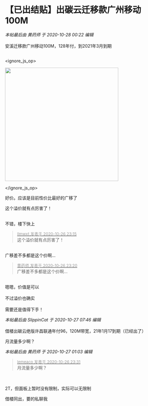 # 【已出结贴】出碳云迁移款广州移动100M


<i class="pstatus"> 本帖最后由 黄药师 于 2020-10-28 00:22 编辑 </i><br />
<br />
安溪迁移款广州移动100M，128年付，到2021年3月到期<br />
<br />

<ignore_js_op>

<img id="aimg_140767" aid="140767" src="static/image/common/none.gif" zoomfile="forum.php?mod=attachment&aid=MTQwNzY3fDM5YmY3ODE2fDE2MDk2MjIwNjl8NDczNDR8NzU4Nzgy&noupdate=yes&nothumb=yes" file="forum.php?mod=attachment&aid=MTQwNzY3fDM5YmY3ODE2fDE2MDk2MjIwNjl8NDczNDR8NzU4Nzgy&noupdate=yes" class="zoom" onclick="zoom(this, this.src, 0, 0, 0)" width="373" id="aimg_140767" inpost="1" onmouseover="showMenu({'ctrlid':this.id,'pos':'12'})" />

<div class="tip tip_4 aimg_tip" id="aimg_140767_menu" style="position: absolute; display: none" disautofocus="true">
<div class="xs0">
<p><strong>Screen Shot 2020-10-26 at 23.12.09.png</strong> <em class="xg1">(48.2 KB, 下载次数: 0)</em></p>
<p>
<a href="forum.php?mod=attachment&amp;aid=MTQwNzY3fDM5YmY3ODE2fDE2MDk2MjIwNjl8NDczNDR8NzU4Nzgy&amp;nothumb=yes" target="_blank">下载附件</a>

</p>

<p class="xg1 y">2020-10-26 23:12 上传</p>

</div>
<div class="tip_horn"></div>
</div>

</ignore_js_op>
<img id="aimg_L6DdC" onclick="zoom(this, this.src, 0, 0, 0)" class="zoom" src="https://cdn.jsdelivr.net/gh/hishis/forum-master/public/images/patch.gif" onmouseover="img_onmouseoverfunc(this)" onload="thumbImg(this)" border="0" alt="" />

好价。应该是目前性价比最好的广移了

这个溢价就有点厉害了！<br />
<br />
<img src="static/image/smiley/default/lol.gif" smilieid="12" border="0" alt="" /><img src="static/image/smiley/default/lol.gif" smilieid="12" border="0" alt="" /><img src="static/image/smiley/default/lol.gif" smilieid="12" border="0" alt="" />

不错，楼下快上

<div class="quote"><blockquote><font size="2"><a href="https://www.hostloc.com/forum.php?mod=redirect&amp;goto=findpost&amp;pid=9356707&amp;ptid=758782" target="_blank"><font color="#999999">llmwxt 发表于 2020-10-26 23:15</font></a></font><br />
这个溢价就有点厉害了！</blockquote></div><br />
广移差不多都是这个价啊...<img id="aimg_qm3IJ" onclick="zoom(this, this.src, 0, 0, 0)" class="zoom" src="https://cdn.jsdelivr.net/gh/hishis/forum-master/public/images/patch.gif" onmouseover="img_onmouseoverfunc(this)" onload="thumbImg(this)" border="0" alt="" />

<div class="quote"><blockquote><font size="2"><a href="https://www.hostloc.com/forum.php?mod=redirect&amp;goto=findpost&amp;pid=9356724&amp;ptid=758782" target="_blank"><font color="#999999">黄药师 发表于 2020-10-26 23:20</font></a></font><br />
广移差不多都是这个价啊...</blockquote></div><br />
嗯嗯，价值是可以<br />
<br />
不过溢价也确实<br />
<br />
需要还是值得下手！<br />


<i class="pstatus"> 本帖最后由 SlippinCat 于 2020-10-27 07:46 编辑 </i><br />
<br />
借楼出碳云绝版许昌联通年付96，120M带宽，21年1月17到期（已经出了）

月流量多少啊？

<i class="pstatus"> 本帖最后由 黄药师 于 2020-10-27 01:03 编辑 </i><br />
<div class="quote"><blockquote><font size="2"><a href="https://www.hostloc.com/forum.php?mod=redirect&amp;goto=findpost&amp;pid=9356774&amp;ptid=758782" target="_blank"><font color="#999999">lemeaco 发表于 2020-10-26 23:31</font></a></font><br />
月流量多少啊？</blockquote></div><br />
<br />
2T，但面板上暂时没有限制，实际可以无限制<img id="aimg_GFNWw" onclick="zoom(this, this.src, 0, 0, 0)" class="zoom" src="https://cdn.jsdelivr.net/gh/hishis/forum-master/public/images/patch.gif" onmouseover="img_onmouseoverfunc(this)" onload="thumbImg(this)" border="0" alt="" />

借楼同出，要的私聊我<img src="static/image/smiley/default/lol.gif" smilieid="12" border="0" alt="" />
